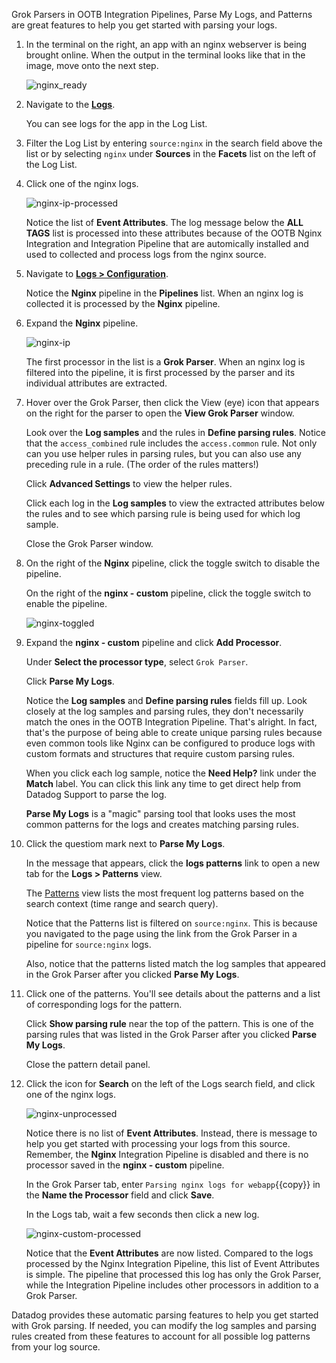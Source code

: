 Grok Parsers in OOTB Integration Pipelines, Parse My Logs, and Patterns are great features to help you get started with parsing your logs. 

1. In the terminal on the right, an app with an nginx webserver is being brought online. When the output in the terminal looks like that in the image, move onto the next step.

    ![nginx_ready](logsparsing/assets/nginx_ready.gif)

2. Navigate to the <a href="https://app.datadoghq.com/logs" target="_datadog">**Logs**</a>.

    You can see logs for the app in the Log List. 

3. Filter the Log List by entering `source:nginx` in the search field above the list or by selecting `nginx` under **Sources** in the **Facets** list on the left of the Log List.

4. Click one of the nginx logs.

    ![nginx-ip-processed](logsparsing/assets/nginx-ip-processed.png)

    Notice the list of **Event Attributes**. The log message below the **ALL TAGS** list is processed into these attributes because of the OOTB Nginx Integration and Integration Pipeline that are automically installed and used to collected and process logs from the nginx source.

5. Navigate to <a href="https://app.datadoghq.com/logs/pipelines" target="_datadog">**Logs > Configuration**</a>.

    Notice the **Nginx** pipeline in the **Pipelines** list. When an nginx log is collected it is processed by the **Nginx** pipeline.

6. Expand the **Nginx** pipeline.

    ![nginx-ip](logsparsing/assets/nginx-ip.png)

    The first processor in the list is a **Grok Parser**. When an nginx log is filtered into the pipeline, it is first processed by the parser and its individual attributes are extracted. 

7. Hover over the Grok Parser, then click the View (eye) icon that appears on the right for the parser to open the **View Grok Parser** window.

    Look over the **Log samples** and the rules in **Define parsing rules**. Notice that the `access_combined` rule includes the `access.common` rule. Not only can you use helper rules in parsing rules, but you can also use any preceding rule in a rule. (The order of the rules matters!) 

    Click **Advanced Settings** to view the helper rules.

    Click each log in the **Log samples** to view the extracted attributes below the rules and to see which parsing rule is being used for which log sample.

    Close the Grok Parser window.

8. On the right of the **Nginx**  pipeline, click the toggle switch to disable the pipeline.

    On the right of the **nginx - custom**  pipeline, click the toggle switch to enable the pipeline.

    ![nginx-toggled](logsparsing/assets/nginx-toggled.png)

9. Expand the **nginx - custom** pipeline and click **Add Processor**.

    Under **Select the processor type**, select `Grok Parser`.

    Click **Parse My Logs**.

    Notice the **Log samples** and **Define parsing rules** fields fill up. Look closely at the log samples and parsing rules, they don't necessarily match the ones in the OOTB Integration Pipeline. That's alright. In fact, that's the purpose of being able to create unique parsing rules because even common tools like Nginx can be configured to produce logs with custom formats and structures that require custom parsing rules.

    When you click each log sample, notice the **Need Help?** link under the **Match** label. You can click this link any time to get direct help from Datadog Support to parse the log.
    
    **Parse My Logs** is a "magic" parsing tool that looks uses the most common patterns for the logs and creates matching parsing rules.

10. Click the questiom mark next to **Parse My Logs**. 

    In the message that appears, click the **logs patterns** link to open a new tab for the **Logs > Patterns** view.

    The <a href="https://docs.datadoghq.com/logs/explorer/patterns/" target="_blank">Patterns</a> view lists the most frequent log patterns based on the search context (time range and search query). 

    Notice that the Patterns list is filtered on `source:nginx`. This is because you navigated to the page using the link from the Grok Parser in a pipeline for `source:nginx` logs.

    Also, notice that the patterns listed match the log samples that appeared in the Grok Parser after you clicked **Parse My Logs**. 

11. Click one of the patterns. You'll see details about the patterns and a list of corresponding logs for the pattern.

    Click **Show parsing rule** near the top of the pattern. This is one of the parsing rules that was listed in the Grok Parser after you clicked **Parse My Logs**.

    Close the pattern detail panel.

12. Click the icon for **Search** on the left of the Logs search field, and click one of the nginx logs.

    ![nginx-unprocessed](logsparsing/assets/nginx-unprocessed.png)

    Notice there is no list of **Event Attributes**. Instead, there is message to help you get started with processing your logs from this source. Remember, the **Nginx** Integration Pipeline is disabled and there is no processor saved in the **nginx - custom** pipeline.  

    In the Grok Parser tab, enter `Parsing nginx logs for webapp`{{copy}} in the **Name the Processor** field and click **Save**.

    In the Logs tab, wait a few seconds then click a new log. 

    ![nginx-custom-processed](logsparsing/assets/nginx-custom-processed.png)

    Notice that the **Event Attributes** are now listed. Compared to the logs processed by the Nginx Integration Pipeline, this list of Event Attributes is simple. The pipeline that processed this log has only the Grok Parser, while the Integration Pipeline includes other processors in addition to a Grok Parser.


Datadog provides these automatic parsing features to help you get started with Grok parsing. If needed, you can modify the log samples and parsing rules created from these features to account for all possible log patterns from your log source.

